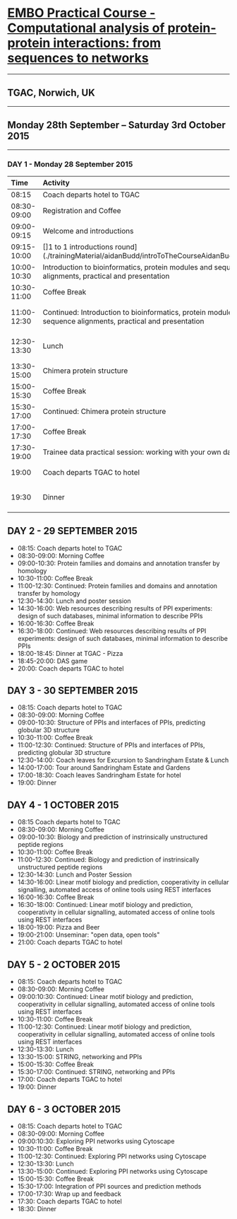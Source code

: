 # [EMBO Practical Course - Computational analysis of protein-protein interactions: from sequences to networks](http://events.embo.org/15-protein-protein/)

-------

## TGAC, Norwich, UK

-------

## Monday 28th September – Saturday 3rd October 2015

-------

### DAY 1 - Monday 28 September 2015

| Time        | Activity                                                                                                       | Responsible    | Location            |
| :---------- | :------------------------------------------------------------------------------------------------------------- | :------------- | :------------------ |
| 08:15       | Coach departs hotel to TGAC                                                                                    |                | Hotel               |
| 08:30-09:00 | Registration and Coffee                                                                                        |                | Lobby               |
| 09:00-09:15 | Welcome and introductions                                                                                      | Matt Drew      | Training room       |
| 09:15-10:00 | []1 to 1 introductions round](./trainingMaterial/aidanBudd/introToTheCourseAidanBudd.html)                                                                                     | Aidan Budd     | Training room       |
| 10:00-10:30 | Introduction to bioinformatics, protein modules and sequence alignments, practical and presentation            | Aidan Budd     | Training room       |
| 10:30-11:00 | Coffee Break                                                                                                   |                | Lobby               |
| 11:00-12:30 | Continued: Introduction to bioinformatics, protein modules and sequence alignments, practical and presentation | Aidan Budd     | TGAC Training room  |
| 12:30-13:30 | Lunch                                                                                                          |                | where we have lunch |
| 13:30-15:00 | Chimera protein structure                                                                                      | Scooter Morris | Training room       |
| 15:00-15:30 | Coffee Break                                                                                                   |                | Lobby               |
| 15:30-17:00 | Continued: Chimera protein structure                                                                           | Scooter Morris | Training room       |
| 17:00-17:30 | Coffee Break                                                                                                   |                | Lobby               |
| 17:30-19:00 | Trainee data practical session: working with your own data                                                     |                | Training room       |
| 19:00       | Coach departs TGAC to hotel                                                                                    |                | Outside entrance    |
| 19:30       | Dinner                                                                                                         |                | Where we hve dinner |


DAY 2 - 29 SEPTEMBER 2015
-------------------------
* 08:15: Coach departs hotel to TGAC
* 08:30-09:00: Morning Coffee
* 09:00-10:30: Protein families and domains and annotation transfer by homology
* 10:30-11:00: Coffee Break
* 11:00-12:30: Continued: Protein families and domains and annotation transfer by homology
* 12:30-14:30: Lunch and poster session
* 14:30-16:00: Web resources describing results of PPI experiments: design of such databases, minimal information to describe PPIs
* 16:00-16:30: Coffee Break
* 16:30-18:00: Continued: Web resources describing results of PPI experiments: design of such databases, minimal information to describe PPIs
* 18:00-18:45: Dinner at TGAC - Pizza
* 18:45-20:00: DAS game
* 20:00: Coach departs TGAC to hotel

DAY 3 - 30 SEPTEMBER 2015
------------------------
* 08:15: Coach departs hotel to TGAC
* 08:30-09:00: Morning Coffee
* 09:00-10:30: Structure of PPIs and interfaces of PPIs, predicting globular 3D structure
* 10:30-11:00: Coffee Break
* 11:00-12:30: Continued: Structure of PPIs and interfaces of PPIs, predicting globular 3D structure
* 12:30-14:00: Coach leaves for Excursion to Sandringham Estate & Lunch
* 14:00-17:00: Tour around Sandringham Estate and Gardens
* 17:00-18:30: Coach leaves Sandringham Estate for hotel
* 19:00: Dinner

DAY 4 - 1 OCTOBER 2015
----------------------
* 08:15 Coach departs hotel to TGAC
* 08:30-09:00: Morning Coffee
* 09:00-10:30: Biology and prediction of instrinsically unstructured peptide regions
* 10:30-11:00: Coffee Break
* 11:00-12:30: Continued: Biology and prediction of instrinsically unstructured peptide regions
* 12:30-14:30: Lunch and Poster Session
* 14:30-16:00: Linear motif biology and prediction, cooperativity in cellular signalling, automated access of online tools using REST interfaces
* 16:00-16:30: Coffee Break
* 16:30-18:00: Continued: Linear motif biology and prediction, cooperativity in cellular signalling, automated access of online tools using REST interfaces
* 18:00-19:00: Pizza and Beer
* 19:00-21:00: Unseminar: "open data, open tools"
* 21:00: Coach departs TGAC to hotel

DAY 5 - 2 OCTOBER 2015
----------------------
* 08:15: Coach departs hotel to TGAC
* 08:30-09:00: Morning Coffee
* 09:00:10:30: Continued: Linear motif biology and prediction, cooperativity in cellular signalling, automated access of online tools using REST interfaces
* 10:30-11:00: Coffee Break
* 11:00-12:30: Continued: Linear motif biology and prediction, cooperativity in cellular signalling, automated access of online tools using REST interfaces
* 12:30-13:30: Lunch
* 13:30-15:00: STRING, networking and PPIs
* 15:00-15:30: Coffee Break
* 15:30-17:00: Continued: STRING, networking and PPIs
* 17:00: Coach departs TGAC to hotel
* 19:00: Dinner

DAY 6 - 3 OCTOBER 2015
----------------------
* 08:15: Coach departs hotel to TGAC
* 08:30-09:00: Morning Coffee
* 09:00:10:30: Exploring PPI networks using Cytoscape
* 10:30-11:00: Coffee Break
* 11:00-12:30: Continued: Exploring PPI networks using Cytoscape
* 12:30-13:30: Lunch
* 13:30-15:00: Continued: Exploring PPI networks using Cytoscape
* 15:00-15:30: Coffee Break
* 15:30-17:00: Integration of PPI sources and prediction methods
* 17:00-17:30: Wrap up and feedback
* 17:30: Coach departs TGAC to hotel
* 18:30: Dinner

